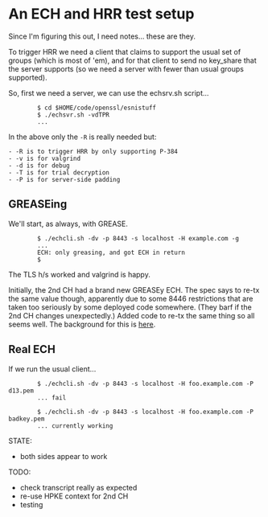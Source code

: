 # An ECH and HRR test setup

Since I'm figuring this out, I need notes... these are they.

To trigger HRR we need a client that claims to support the
usual set of groups (which is most of 'em), and for that
client to send no key_share that the server supports (so
we need a server with fewer than usual groups supported).

So, first we need a server, we can use the echsrv.sh 
script...

            $ cd $HOME/code/openssl/esnistuff
            $ ./echsvr.sh -vdTPR
            ...

In the above only the ``-R`` is really needed but:

    - -R is to trigger HRR by only supporting P-384 
    - -v is for valgrind
    - -d is for debug
    - -T is for trial decryption
    - -P is for server-side padding

## GREASEing

We'll start, as always, with GREASE.

            $ ./echcli.sh -dv -p 8443 -s localhost -H example.com -g
            ...
            ECH: only greasing, and got ECH in return
            $

The TLS h/s worked and valgrind is happy. 

Initially, the 2nd CH had a brand new GREASEy ECH. The spec says to re-tx the
same value though, apparently due to some 8446 restrictions that are taken too
seriously by some deployed code somewhere. (They barf if the 2nd CH changes
unexpectedly.) Added code to re-tx the same thing so all seems well. 
The background for this 
is [here](https://github.com/tlswg/draft-ietf-tls-esni/issues/358).

## Real ECH

If we run the usual client...

            $ ./echcli.sh -dv -p 8443 -s localhost -H foo.example.com -P d13.pem
            ... fail

            $ ./echcli.sh -dv -p 8443 -s localhost -H foo.example.com -P badkey.pem
            ... currently working

STATE:
- both sides appear to work

TODO:
- check transcript really as expected
- re-use HPKE context for 2nd CH
- testing 

